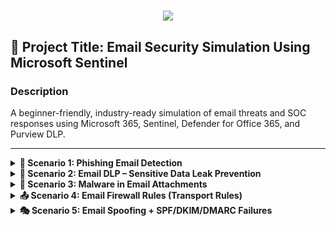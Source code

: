 
<h1 align="center">
    <img src="https://readme-typing-svg.herokuapp.com/?font=Righteous&size=35&color=2ea44f&center=true&vCenter=true&width=500&height=70&duration=2000&lines=E Email+Security+Simulation+Project+;" />
</h1>

## 🔐 Project Title: Email Security Simulation Using Microsoft Sentinel

### Description
A beginner-friendly, industry-ready simulation of email threats and SOC responses using Microsoft 365, Sentinel, Defender for Office 365, and Purview DLP.

---

<details>
<summary><strong>📧 Scenario 1: Phishing Email Detection</strong></summary>

${{\color{Goldenrod}\large{	extsf{Scenario Summary}}}}\$  
A spoofed email tricks an employee to click a link, redirecting them to a fake login page. Defender flags the link, Sentinel detects it.

**📩 Sample Email**  
From: hr-support@payroll-verify-alert.com  
To: finance_dept@company.com  
Subject: Urgent: Action Required to Release Salary  

**❌ Red Flags**  
- Suspicious domain  
- Urgent tone  
- Fake hyperlink  

**🪵 Sample Log**
```plaintext
Timestamp | AlertType | Subject | Recipient | SenderFromAddress | ThreatType
2025-06-15 11:14:33 | ALERT | Urgent: Action Required to Release Salary | finance_dept@company.com | hr-support@payroll-verify-alert.com | URL Phishing
```
**🔍 KQL Detection**
```kql
PhishingLog_CL
| where AlertType == "ALERT"
| where Subject has_any("Urgent", "Action", "Suspension")
| extend DomainCheck = iif(SenderFromAddress endswith "@company.com", "Trusted", "Suspicious")
| project TimeGenerated=Timestamp, Recipient, SenderFromAddress, Subject, DomainCheck, ThreatType
```

${{\color{LightSkyBlue}\large{	extsf{MITRE ATT&CK}}}}\$  
- T1566.001: Spearphishing via Service  
- T1585.001: Email Spoofing  

</details>

<details>
<summary><strong>🔐 Scenario 2: Email DLP – Sensitive Data Leak Prevention</strong></summary>

${{\color{Goldenrod}\large{	extsf{Scenario Summary}}}}\$  
An employee sends a spreadsheet with SSNs and card data to a third-party vendor.

**📩 Sample Email**  
From: maria.lopez@company.com  
To: external_vendor@partners.com  
Subject: Client Data Sheet – Urgent  
Attachment: client_records.xlsx  

**🪵 Sample Log**
```plaintext
Timestamp | Sender | Recipient | AttachmentName | DataTypeDetected | PolicyViolated
2025-06-16 09:12:45 | maria.lopez@company.com | external_vendor@partners.com | client_records.xlsx | SSN, Credit Card Number | External Email with PII
```

**🔍 KQL Detection**
```kql
DLPLog_CL
| where DataTypeDetected has_any ("SSN", "Credit Card", "Confidential")
| where Recipient !endswith "@company.com"
| extend SenderDomain = extract("@(.*)", 1, Sender)
| project Timestamp, Sender, SenderDomain, Recipient, DataTypeDetected, PolicyViolated
```

${{\color{LightSkyBlue}\large{	extsf{MITRE ATT&CK}}}}\$  
- T1041: Exfiltration Over C2 Channel  
- T1537: Transfer Data to Cloud  
</details>

<details>
<summary><strong>🦠 Scenario 3: Malware in Email Attachments</strong></summary>

${{\color{Goldenrod}\large{	extsf{Scenario Summary}}}}\$  
An attacker sends a PDF with an embedded macro to drop malware.

**🪵 Sample Log**
```plaintext
Timestamp | Sender | Attachment | MalwareDetected | SandboxResult | ActionTaken
2025-06-17 10:32:22 | unknown@freemail.ru | Invoice_1090.pdf | TrojanDownloader | Detonated & Confirmed | Quarantined
```

**🔍 KQL Detection**
```kql
EmailAttachmentInfo
| where MalwareDetected != ""
| where SandboxResult contains "Confirmed"
| project Timestamp, Sender, Attachment, MalwareDetected, ActionTaken
```

${{\color{LightSkyBlue}\large{	extsf{MITRE ATT&CK}}}}\$  
- T1204.002: Malicious File Execution  
- T1059.005: Visual Basic Macros  
</details>

<details>
<summary><strong>📤 Scenario 4: Email Firewall Rules (Transport Rules)</strong></summary>

${{\color{Goldenrod}\large{	extsf{Scenario Summary}}}}\$  
A rule blocks outgoing mail that includes banned terms or domains.

**🪵 Example Transport Rule**  
- Block outbound messages if subject contains "bank credentials"  
- Block to domains like gmail.com if PII is found

**🔍 KQL Insight (via TransportRuleLog_CL)**
```kql
TransportRuleLog_CL
| where RuleName has "Block External with PII"
| where Action == "Reject"
| project Timestamp, Sender, Recipient, RuleName, TriggerTerms
```

${{\color{LightSkyBlue}\large{	extsf{Use Cases}}}}\$  
- Prevent leakage of internal financials  
- Block known risky domains  
</details>

<details>
<summary><strong>🎭 Scenario 5: Email Spoofing + SPF/DKIM/DMARC Failures</strong></summary>

${{\color{Goldenrod}\large{	extsf{Scenario Summary}}}}\$  
Spoofed email pretending to be the CEO bypasses M365 mail filters due to missing DNS authentication.

**🪵 Sample Log**
```plaintext
Timestamp | Sender | SPFResult | DKIMResult | DMARCResult | Action
2025-06-18 08:45:01 | ceo@company.com | fail | fail | fail | Quarantined
```

**🔍 KQL Detection**
```kql
EmailEvents
| where SPFResult == "fail" or DKIMResult == "fail" or DMARCResult == "fail"
| where Sender endswith "@company.com"
| project Timestamp, Sender, SPFResult, DKIMResult, DMARCResult, Action
```

${{\color{LightSkyBlue}\large{	extsf{MITRE ATT&CK}}}}\$  
- T1585.002: Email Address Spoofing  
- T1566.001: Spearphishing  
</details>
